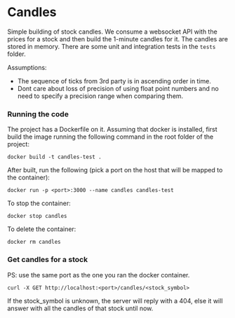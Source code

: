 # Candles

Simple building of stock candles. We consume a websocket API with the prices for a stock and then build the 1-minute candles for it. The candles are stored in memory. There are some unit and integration tests in the `tests` folder.

Assumptions:
* The sequence of ticks from 3rd party is in ascending order in time.
* Dont care about loss of precision of using float point numbers and no need to specify a precision range when comparing them.

### Running the code
The project has a Dockerfile on it. Assuming that docker is installed, first build the image running the following command in the root folder of the project:
```
docker build -t candles-test .
```

After built, run the following (pick a port on the host that will be mapped to the container):
```
docker run -p <port>:3000 --name candles candles-test
```

To stop the container:
```
docker stop candles
```

To delete the container:
```
docker rm candles
```

### Get candles for a stock
PS: use the same port as the one you ran the docker container.
```
curl -X GET http://localhost:<port>/candles/<stock_symbol>
```
If the stock_symbol is unknown, the server will reply with a 404, else it will answer with all the candles of that stock until now.